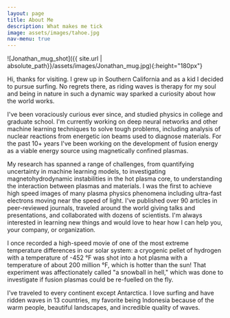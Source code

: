 ```yaml
---
layout: page
title: About Me
description: What makes me tick
image: assets/images/tahoe.jpg
nav-menu: true
---
```


![Jonathan_mug_shot]({{ site.url | absolute_path}}/assets/images/Jonathan_mug.jpg){:height="180px"}

Hi, thanks for visiting. I grew up in Southern California and as a kid I decided to pursue surfing. No regrets there, as riding waves is therapy for my soul and being in nature in such a dynamic way sparked a curiosity about how the world works.

I've been voraciously curious ever since, and studied physics in college and graduate school. I'm currently working on deep neural networks and other machine learning techniques to solve tough problems, including analysis of nuclear reactions from energetic ion beams used to diagnose materials. For the past 10+ years I've been working on the development of fusion energy as a viable energy source using magnetically confined plasmas. 

My research has spanned a range of challenges, from quantifying uncertainty in machine learning models, to investigating magnetohydrodynamic instabilities in the hot plasma core, to understanding the interaction between plasmas and materials. I was the first to achieve high speed images of many plasma physics phenomena including ultra-fast electrons moving near the speed of light. I've published over 90 articles in peer-reviewed journals, traveled around the world giving talks and presentations, and collaborated with dozens of scientists. I'm always interested in learning new things and would love to hear how I can help you, your company, or organization.

I once recorded a high-speed movie of one of the most extreme temperature differences in our solar system: a cryogenic pellet of hydrogen with a temperature of -452 &deg;F was shot into a hot plasma with a temperature of about 200 million &deg;F, which is hotter than the sun! That experiment was affectionately called "a snowball in hell," which was done to investigate if fusion plasmas could be re-fuelled on the fly.

I’ve traveled to every continent except Antarctica. I love surfing and have ridden waves in 13 countries, my favorite being Indonesia because of the warm people, beautiful landscapes, and incredible quality of waves. 
